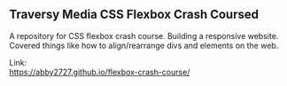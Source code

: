 ## Traversy Media CSS Flexbox Crash Coursed
A repository for CSS flexbox crash course. Building a responsive website. <br/>
Covered things like how to align/rearrange divs and elements on the web.

Link: <br/>
https://abby2727.github.io/flexbox-crash-course/
